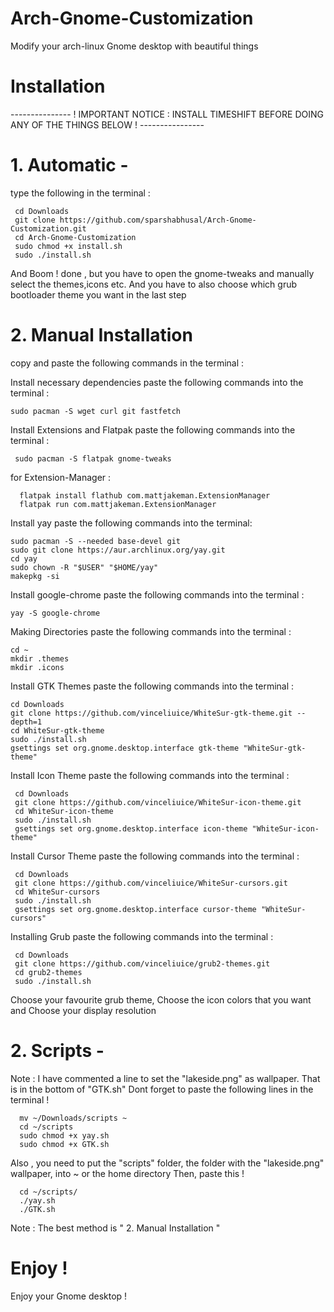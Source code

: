 # Arch-Gnome-Customization
Modify your arch-linux Gnome desktop with beautiful things

# Installation
--------------- ! IMPORTANT NOTICE : INSTALL TIMESHIFT BEFORE DOING ANY OF THE THINGS BELOW ! ----------------



# 1. Automatic -
   type the following in the terminal :

     cd Downloads
     git clone https://github.com/sparshabhusal/Arch-Gnome-Customization.git
     cd Arch-Gnome-Customization
     sudo chmod +x install.sh
     sudo ./install.sh

And Boom ! done , but you have to open the gnome-tweaks and manually select the themes,icons etc.
And you have to also choose which grub bootloader theme you want in the last step

# 2. Manual Installation
   copy and paste the following commands in the terminal :
   
 Install necessary dependencies
paste the following commands into the terminal :

    sudo pacman -S wget curl git fastfetch 

 Install Extensions and Flatpak
paste the following commands into the terminal :

     sudo pacman -S flatpak gnome-tweaks

for Extension-Manager :

      flatpak install flathub com.mattjakeman.ExtensionManager
      flatpak run com.mattjakeman.ExtensionManager

 Install yay 
paste the following commands into the terminal:

    sudo pacman -S --needed base-devel git
    sudo git clone https://aur.archlinux.org/yay.git
    cd yay
    sudo chown -R "$USER" "$HOME/yay"
    makepkg -si

 Install google-chrome
paste the following commands into the terminal :

    yay -S google-chrome

 Making Directories
paste the following commands into the terminal :

    cd ~
    mkdir .themes
    mkdir .icons

 Install GTK Themes
paste the following commands into the terminal :

    cd Downloads
    git clone https://github.com/vinceliuice/WhiteSur-gtk-theme.git --depth=1
    cd WhiteSur-gtk-theme
    sudo ./install.sh
    gsettings set org.gnome.desktop.interface gtk-theme "WhiteSur-gtk-theme"

 Install Icon Theme
paste the following commands into the terminal :

     cd Downloads
     git clone https://github.com/vinceliuice/WhiteSur-icon-theme.git
     cd WhiteSur-icon-theme
     sudo ./install.sh
     gsettings set org.gnome.desktop.interface icon-theme "WhiteSur-icon-theme"

 Install Cursor Theme
paste the following commands into the terminal :

     cd Downloads
     git clone https://github.com/vinceliuice/WhiteSur-cursors.git
     cd WhiteSur-cursors
     sudo ./install.sh
     gsettings set org.gnome.desktop.interface cursor-theme "WhiteSur-cursors"

 Installing Grub
paste the following commands into the terminal :

     cd Downloads
     git clone https://github.com/vinceliuice/grub2-themes.git
     cd grub2-themes
     sudo ./install.sh

Choose your favourite grub theme,
Choose the icon colors that you want and
Choose your display resolution

# 2. Scripts -
Note : I have commented a line to set the "lakeside.png" as wallpaper. That is in the bottom of "GTK.sh"
       Dont forget to paste the following lines in the terminal !

      mv ~/Downloads/scripts ~
      cd ~/scripts
      sudo chmod +x yay.sh
      sudo chmod +x GTK.sh

Also , you need to put the "scripts" folder, the folder with the "lakeside.png" wallpaper, into ~ or the home directory
Then, paste this !

      cd ~/scripts/
      ./yay.sh
      ./GTK.sh


Note : The best method is " 2. Manual Installation "

# Enjoy !
Enjoy your Gnome desktop !

      
